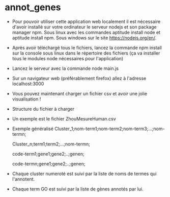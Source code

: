 # annot_genes
- Pour pouvoir utiliser cette application web localement il est nécessaire
d'avoir installé sur votre ordinateur le serveur nodejs et son package manager
npm. Sous linux avec les commandes aptitude install node et aptitude install npm. 
Sous windows sur le site https://nodejs.org/en/. 
- Après avoir téléchargé tous le fichiers, lancez la commande
npm install sur la console sous linux dans le répertoire des fichiers 
(ça va installer tous le modules node nécessaires pour l'application)
- Lancez le serveur avec la commande node main.js
- Sur un navigateur web (préférablement firefox) allez à l'adresse localhost:3000
- Vous pouvez maintenant charger un fichier csv et avoir une jolie visualisation !

- Structure du fichier à charger
 - Un exemple est le fichier ZhouMesureHuman.csv
 - Exemple généralisé 
    Cluster_1;nom-term1;nom-term2;nom-term3;...;nom-termn; 
    
    Cluster_n;term1;term2;...;nom-termn; 
     
    code-term1;gene1;gene2;..;genen; 
    
    code-termn;gene1;gene2;..;genen; 

 - Chaque cluster numeroté est suivi par la liste de noms de termes qui l'annotent.
 - Chaque term GO est suivi par la liste de gènes annotés par lui.
